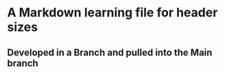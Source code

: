 # A Markdown learning file for header sizes
## Developed in a Branch and pulled into the Main branch
